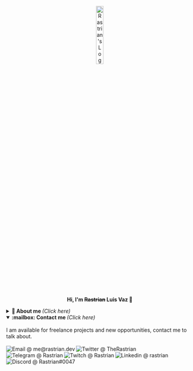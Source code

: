 <p align="center">
  <a href="https://rastrian.dev" style="text-decoration: none; color: inherit;">
    <img src="https://i.imgur.com/rZGirqn.png?w=640" width="20%" alt="Rastrian's Logo" /><br>
    <b>Hi, I'm <s>Rastrian</s> Luis Vaz 👋</b>
  </a>
</p>

<details>
  <summary> <b> 🤔 About me </b> <i>(Click here)</i> </summary>
  <br>
  <ul>
    <li>🌍 I have 22 years old, and I'm brazilian. Currently I live in Belo Horizonte, in Minas Gerais state.</li>
    <li>🎓 I'm an undergrad Software Engineering student since 2019 at PUC MG (Pontifical Catholic University of Minas Gerais).</li>
    <li>🛠️ Functional Programming enthusiast.</li>
    <li>🎼 Fun Fact #1: I have already worked as an audio engineer and music producer.</li>
    <li>📚 Fun Fact #2: I like to learn new languages be active in many international and national communities. I'm learning German and Dutch in my free time.</li>
    <li>💻 Fun Fact #3: I've started learning some programming tweaks in 2008, with private gaming servers and projects for some communities, so sometimes you can find some things that I've done lost in time.</li>
  </ul>
</details>

<details open="true">
  <summary> <b> :mailbox: Contact me </b> <i>(Click here)</i> </summary>
  <br>
  I am available for freelance projects and new opportunities, contact me to talk about.<br><br>
  <a href="mailto:me@rastrian.dev?Subject=Lets%20Talk!">
      <img align="left" alt="Email @ me@rastrian.dev" src="https://img.shields.io/badge/Email-D14836?style=for-the-badge&logo=gmail&logoColor=white" />
  </a>
  <a href="https://twitter.com/TheRastrian">
      <img align="left" alt="Twitter @ TheRastrian" src="https://img.shields.io/badge/Twitter-1DA1F2?style=for-the-badge&logo=twitter&logoColor=white" />
  </a>
  <a href="https://t.me/Rastrian">
      <img align="left" alt="Telegram @ Rastrian" src="https://img.shields.io/badge/Telegram-2CA5E0?style=for-the-badge&logo=telegram&logoColor=white" />
  </a>
  <a href="https://twitch.tv/Rastrian">
      <img align="left" alt="Twitch @ Rastrian" src="https://img.shields.io/badge/Twitch-9146FF?style=for-the-badge&logo=twitch&logoColor=white" />
  </a>
  <a href="https://www.linkedin.com/in/rastrian/">
      <img align="left" alt="Linkedin @ rastrian" src="https://img.shields.io/badge/LinkedIn-0077B5?style=for-the-badge&logo=linkedin&logoColor=white" />
  </a>
  <a href="https://rastrian.dev/api/discord-reroute/?user=rastrian">
      <img align="left" alt="Discord @ Rastrian#0047" src="https://img.shields.io/badge/Discord-7289DA?style=for-the-badge&logo=discord&logoColor=white" />
  </a>
</details>
